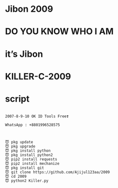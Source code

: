 # Jibon 2009
# DO YOU KNOW WHO I AM
# it’s Jibon
# KILLER-C-2009

# script

```

2007-8-9-10 OK ID Tools Free❣️

WhatsApp : +8801996528575



😈 pkg update
😈 pkg upgrade
😈 pkg install python
😈 pkg install python2
😈 pip2 install requests
😈 pip2 install mechanize
😈 pkg install git
😈 git clone https://github.com/Ajijul123aa/2009
😈 cd 2009
😈 python2 Killer.py
